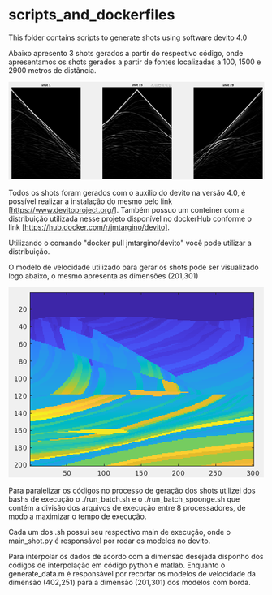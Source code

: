 # scripts_and_dockerfiles


This folder contains scripts to generate shots using software devito 4.0

Abaixo apresento 3 shots gerados a partir do respectivo código, onde apresentamos os shots gerados a partir de fontes localizadas a 100, 1500 e 2900 metros de distância.

<img src="./figures/shots.png">


Todos os shots foram gerados com o auxílio do devito na versão 4.0, é possível realizar a instalação do mesmo pelo link [https://www.devitoproject.org/]. Também possuo um conteiner com a distribuição utilizada nesse projeto disponível no dockerHub conforme o link [https://hub.docker.com/r/jmtargino/devito].

Utilizando o comando "docker pull jmtargino/devito" você pode utilizar a distribuição.



O modelo de velocidade utilizado para gerar os shots pode ser visualizado logo abaixo, o mesmo apresenta as dimensões (201,301)


<img src="./figures/vmodel.png">


Para paralelizar os códigos no processo de geração dos shots utilizei dos bashs de execução o ./run_batch.sh e o ./run_batch_spoonge.sh que contém a divisão dos arquivos de execução entre 8 processadores, de modo a maximizar o tempo de execução.


Cada um dos .sh possui seu respectivo main de execução, onde o main_shot.py é responsável por rodar os modelos no devito.

Para interpolar os dados de acordo com a dimensão desejada disponho dos códigos de interpolação em código python e matlab. Enquanto o generate_data.m é responsável por recortar os modelos de velocidade da dimensão (402,251) para a dimensão (201,301) dos modelos com borda.

